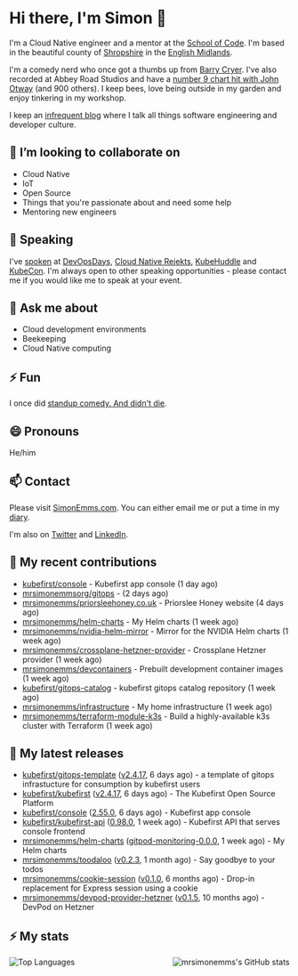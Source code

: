 # Hi there, I'm Simon 👋

I'm a Cloud Native engineer and a mentor at the [School of Code](https://www.schoolofcode.co.uk).
I'm based in the beautiful county of [Shropshire](https://en.wikipedia.org/wiki/Shropshire)
in the [English Midlands](https://en.wikipedia.org/wiki/Midlands).

I'm a comedy nerd who once got a thumbs up from [Barry Cryer](https://en.wikipedia.org/wiki/Barry_Cryer).
I've also recorded at Abbey Road Studios and have a [number 9 chart hit with John
Otway](https://www.youtube.com/watch?v=3BwOyVIlupg&ab_channel=JohnOtway) (and 900
others). I keep bees, love being outside in my garden and enjoy tinkering in my
workshop.

I keep an [infrequent blog](https://www.simonemms.com/blog) where I talk all
things software engineering and developer culture.

## 👯 I’m looking to collaborate on

- Cloud Native
- IoT
- Open Source
- Things that you're passionate about and need some help
- Mentoring new engineers

## 🎤 Speaking

I've [spoken](https://www.simonemms.com/speaking) at [DevOpsDays](https://devopsdays.org/),
[Cloud Native Rejekts](https://cloud-native.rejekts.io/), [KubeHuddle](https://kubehuddle.com)
and [KubeCon](https://www.cncf.io/kubecon-cloudnativecon-events/). I'm always
open to other speaking opportunities - please contact me if you would like me to
speak at your event.

## 💬 Ask me about

- Cloud development environments
- Beekeeping
- Cloud Native computing

## ⚡ Fun

I once did [standup comedy. And didn't die](https://www.youtube.com/watch?v=iy1EvJXH2ks&ab_channel=SimonEmms).

## 😄 Pronouns

He/him

## 📫 Contact

Please visit [SimonEmms.com](https://www.simonemms.com). You can either email me
or put a time in my [diary](https://diary.simonemms.com).

I'm also on [Twitter](https://twitter/theshroppiebeek) and [LinkedIn](https://www.linkedin.com/in/simonemms).

## 👷 My recent contributions
- [kubefirst/console](https://github.com/kubefirst/console) - Kubefirst app console
  (1 day ago)
- [mrsimonemmsorg/gitops](https://github.com/mrsimonemmsorg/gitops) - 
  (2 days ago)
- [mrsimonemms/priorsleehoney.co.uk](https://github.com/mrsimonemms/priorsleehoney.co.uk) - Priorslee Honey website
  (4 days ago)
- [mrsimonemms/helm-charts](https://github.com/mrsimonemms/helm-charts) - My Helm charts
  (1 week ago)
- [mrsimonemms/nvidia-helm-mirror](https://github.com/mrsimonemms/nvidia-helm-mirror) - Mirror for the NVIDIA Helm charts
  (1 week ago)
- [mrsimonemms/crossplane-hetzner-provider](https://github.com/mrsimonemms/crossplane-hetzner-provider) - Crossplane Hetzner provider
  (1 week ago)
- [mrsimonemms/devcontainers](https://github.com/mrsimonemms/devcontainers) - Prebuilt development container images
  (1 week ago)
- [kubefirst/gitops-catalog](https://github.com/kubefirst/gitops-catalog) - kubefirst gitops catalog repository
  (1 week ago)
- [mrsimonemms/infrastructure](https://github.com/mrsimonemms/infrastructure) - My home infrastructure
  (1 week ago)
- [mrsimonemms/terraform-module-k3s](https://github.com/mrsimonemms/terraform-module-k3s) - Build a highly-available k3s cluster with Terraform
  (1 week ago)

## 🔭 My latest releases
- [kubefirst/gitops-template](https://github.com/kubefirst/gitops-template) ([v2.4.17](https://github.com/kubefirst/gitops-template/releases/tag/v2.4.17),
  6 days ago) - a template of gitops infrastucture for consumption by kubefirst users
- [kubefirst/kubefirst](https://github.com/kubefirst/kubefirst) ([v2.4.17](https://github.com/kubefirst/kubefirst/releases/tag/v2.4.17),
  6 days ago) - The Kubefirst Open Source Platform
- [kubefirst/console](https://github.com/kubefirst/console) ([2.55.0](https://github.com/kubefirst/console/releases/tag/2.55.0),
  6 days ago) - Kubefirst app console
- [kubefirst/kubefirst-api](https://github.com/kubefirst/kubefirst-api) ([0.98.0](https://github.com/kubefirst/kubefirst-api/releases/tag/0.98.0),
  1 week ago) - Kubefirst API that serves console frontend
- [mrsimonemms/helm-charts](https://github.com/mrsimonemms/helm-charts) ([gitpod-monitoring-0.0.0](https://github.com/mrsimonemms/helm-charts/releases/tag/gitpod-monitoring-0.0.0),
  1 week ago) - My Helm charts
- [mrsimonemms/toodaloo](https://github.com/mrsimonemms/toodaloo) ([v0.2.3](https://github.com/mrsimonemms/toodaloo/releases/tag/v0.2.3),
  1 month ago) - Say goodbye to your todos
- [mrsimonemms/cookie-session](https://github.com/mrsimonemms/cookie-session) ([v0.1.0](https://github.com/mrsimonemms/cookie-session/releases/tag/v0.1.0),
  6 months ago) - Drop-in replacement for Express session using a cookie
- [mrsimonemms/devpod-provider-hetzner](https://github.com/mrsimonemms/devpod-provider-hetzner) ([v0.1.5](https://github.com/mrsimonemms/devpod-provider-hetzner/releases/tag/v0.1.5),
  10 months ago) - DevPod on Hetzner

## ⚡ My stats

<img
  align="right"
  alt="mrsimonemms's GitHub stats"
  src="https://github-readme-stats.vercel.app/api?username=mrsimonemms&count_private=1&show_icons=true&"
  />

![Top Languages](https://github-readme-stats.vercel.app/api/top-langs/?username=mrsimonemms)
